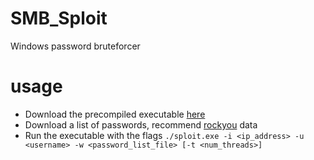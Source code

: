 # SMB_Sploit
Windows password bruteforcer
# usage
- Download the precompiled executable <a href="https://github.com/rrpld/smb-sploit/releases">here</a>
- Download a list of passwords, recommend <a href="https://github.com/zacheller/rockyou">rockyou</a> data
- Run the executable with the flags ```./sploit.exe -i <ip_address> -u <username> -w <password_list_file> [-t <num_threads>]```

